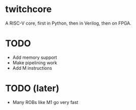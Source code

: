 # twitchcore

A RISC-V core, first in Python, then in Verilog, then on FPGA.

# TODO

* Add memory support
* Make pipelining work
* Add M instructions

# TODO (later)

* Many ROBs like M1 go very fast

